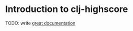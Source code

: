 # Introduction to clj-highscore

TODO: write [great documentation](http://jacobian.org/writing/what-to-write/)

